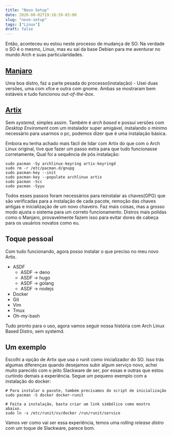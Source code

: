 ```yaml
---
title: "Novo Setup"
date: 2020-08-02T19:18:59-03:00
slug: "novo-setup"
tags: ["Linux"]
draft: false
---
```


Então, aconteceu eu estou neste processo de mudança de SO. Na verdade o SO é o mesmo, Linux, mas eu saí da base Debian para me aventurar no mundo Arch e suas particularidades.

## [Manjaro](https://manjaro.org/)
Uma boa distro, faz a parte pesada do processo(instalação) - Usei duas versões, uma com xfce e outra com gnome. Ambas se mostraram bem estáveis e tudo funcionou *out-of-the-box*.

## [Artix](https://artixlinux.org/)
Sem *systemd*, simples assim. Também é *arch based* e possui versões com *Desktop Enviroment* com um instalador super amigável, instalando o mínimo necessário para usarmos o pc, podemos dizer que é uma instalação básica.

Embora eu tenha achado mais fácil de lidar com Artix do que com o Arch Linux original, tive que fazer um passo extra para que tudo funcionasse corretamente, Qual foi a sequência de pós instalação:

	sudo pacman -Sy archlinux-keyring artix-keyringd
	sudo rm -r /etc/pacman.d/gnupg		
	sudo pacman-key --init		
	sudo pacman-key --populate archlinux artix
	sudo pacman -Scc		
	sudo pacman -Syyu

Todos esses passos foram necessários para reinstalar as chaves(GPG) que são verificadas para a instalação de cada pacote, remoção das chaves antigas e inicialização de um novo chaveiro. Faz mais coisas, mas a grosso modo ajusta o sistema para um correto funcionamento. Distros mais polidas como o Manjaro, provavelmente fazem isso para evitar dores de cabeça para os usuários novatos como eu.

## Toque pessoal
Com tudo funcionando, agora posso instalar o que preciso no meu novo Artix.

* ASDF
	* ASDF -> deno
	* ASDF -> hugo
	* ASDF -> golang
	* ASDF -> nodejs
* Docker
* Git
* Vim
* Tmux
* Oh-my-bash

Tudo pronto para o uso, agora vamos seguir nossa história com Arch Linux Based Distro, sem systemd.

## Um exemplo
Escolhi a opção de Artix que usa o runit como inicializador do SO. Isso trás algumas diferenças quando desejamos subir algum serviço novo, achei muito parecido com o jeito Slackware de ser, por essas e outras que estou curtindo demais a experiência. Segue um pequeno exemplo com a instalação do docker:

	# Para instalar o pacote, também precisamos do script de inicialização
	sudo pacman -S docker docker-runit
	
	# Feita a instalação, basta criar um link simbólico como mostro abaixo.
	sudo ln -s /etc/runit/sv/docker /run/runit/service

Vamos ver como vai ser essa experiência, temos uma *rolling release distro* com um toque de Slackware, parece bom.
